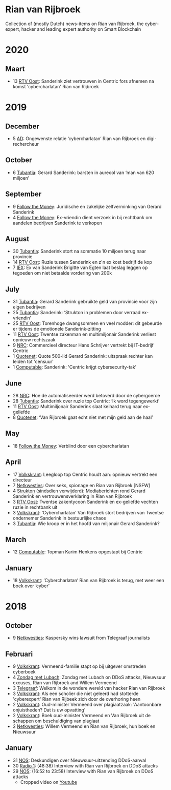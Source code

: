 # Rian van Rijbroek

Collection of (mostly Dutch) news-items on Rian van Rijbroek, the cyber-expert, hacker and leading expert authority on Smart Blockchain 


# 2020

## Maart

* 13 [RTV Oost](https://www.rtvoost.nl/nieuws/327318/Sanderink-ziet-vertrouwen-in-Centric-fors-afnemen-na-komst-cybercharlatan-Rian-van-Rijbroek): Sanderink ziet vertrouwen in Centric fors afnemen na komst 'cybercharlatan' Rian van Rijbroek


# 2019

## December

* 5 [AD](https://www.ad.nl/enschede/ongewenste-relatie-cybercharlatan-rian-van-rijbroek-en-digi-rechercheur~ae03601b6/): Ongewenste relatie ‘cybercharlatan’ Rian van Rijbroek en digi-rechercheur

## October
* 6 [Tubantia](https://www.tubantia.nl/regio/gerard-sanderink-barsten-in-aureool-van-man-van-620-miljoen~a21256f7/): Gerard Sanderink: barsten in aureool van ‘man van 620 miljoen’

## September
* 9 [Follow the Money](https://www.ftm.nl/artikelen/juridische-zakelijke-zelfverminking-gerard-sanderink): Juridische en zakelijke zelfverminking van Gerard Sanderink
* 4 [Follow the Money](https://www.ftm.nl/artikelen/ex-vriendin-verzoekt-verkoop-aandelen-bedrijven-sanderink): Ex-vriendin dient verzoek in bij rechtbank om aandelen bedrijven Sanderink te verkopen

## August
* 30 [Tubantia](https://www.tubantia.nl/enschede/sanderink-stort-na-sommatie-10-miljoen-terug-naar-provincie~ae8c03f3/): Sanderink stort na sommatie 10 miljoen terug naar provincie
* 14 [RTV Oost](https://m.rtvoost.nl/nieuws/316962/Ruzie-tussen-Sanderink-en-z-n-ex-kost-bedrijf-de-kop): Ruzie tussen Sanderink en z'n ex kost bedrijf de kop
* 7 [IEX](https://www.iex.nl/Nieuws/ANP-070819-067/Beslag-gelegd-op-tegoeden-Centric-baas.aspx): Ex van Sanderink Brigitte van Egten laat beslag leggen op tegoeden om niet betaalde vordering van 200k

## July
* 31 [Tubantia](https://www.tubantia.nl/enschede/gerard-sanderink-gebruikte-geld-van-provincie-voor-zijn-eigen-bedrijven~ab11d1d0/): Gerard Sanderink gebruikte geld van provincie voor zijn eigen bedrijven
* 25 [Tubantia](https://www.tubantia.nl/enschede/sanderink-strukton-in-problemen-door-verraad-ex-vriendin~a1edf8a9/): Sanderink: ‘Strukton in problemen door verraad ex-vriendin’
* 25 [RTV Oost](https://www.rtvoost.nl/nieuws/316191/Torenhoge-dwangsommen-en-veel-modder-dit-gebeurde-er-tijdens-de-emotionele-Sanderink-zitting): Torenhoge dwangsommen en veel modder: dit gebeurde er tijdens de emotionele Sanderink-zitting
* 11 [RTV Oost](https://www.rtvoost.nl/nieuws/315596/Twentse-zakenman-en-multimiljonair-Sanderink-verliest-opnieuw-rechtszaak): Twentse zakenman en multimiljonair Sanderink verliest opnieuw rechtszaak
* 9 [NRC](https://www.nrc.nl/nieuws/2019/07/09/vierde-directielid-in-half-jaar-tijd-weg-bij-centric-a3966561): Commercieel directeur Hans Schrijver vertrekt bij IT-bedrijf Centric
* 1 [Quotenet](https://www.quotenet.nl/nieuws/a28241357/quote-500-lid-gerard-sanderink-uitspraak-rechter-kan-leiden-tot-censuur/): Quote 500-lid Gerard Sanderink: uitspraak rechter kan leiden tot 'censuur'
* 1 [Computable](https://www.computable.nl/artikel/nieuws/security/6694589/250449/sanderink-centric-krijgt-cybersecurity-tak.html): Sanderink: 'Centric krijgt cybersecurity-tak'

## June
* 28 [NRC](https://www.nrc.nl/nieuws/2019/06/28/automatiseerder-betoverd-door-cybergoeroe-a3965527): Hoe de automatiseerder werd betoverd door de cybergoeroe
* 28 [Tubantia](https://www.tubantia.nl/enschede/sanderink-over-ruzie-top-centric-ik-word-tegengewerkt~ab786fec/): Sanderink over ruzie top Centric: ‘Ik word tegengewerkt’
* 11 [RTV Oost](https://www.rtvoost.nl/nieuws/313928/Multimiljonair-Sanderink-slaat-keihard-terug-naar-ex-geliefde): Multimiljonair Sanderink slaat keihard terug naar ex-geliefde
* 8 [Quotenet](https://www.quotenet.nl/nieuws/a27809443/van-rijbroek-gaat-echt-niet-met-mijn-geld-aan-de-haal/): ‘Van Rijbroek gaat echt niet met mijn geld aan de haal’

## May
* 18 [Follow the Money](https://www.ftm.nl/artikelen/gerard-sanderink-rian-van-rijbroek#): Verblind door een cybercharlatan

## April
* 17 [Volkskrant](https://www.volkskrant.nl/nieuws-achtergrond/leegloop-top-centric-houdt-aan-opnieuw-vertrekt-een-directeur~b633b06d/): Leegloop top Centric houdt aan: opnieuw vertrekt een directeur
*  7 [Netkwesties](https://www.netkwesties.nl/1334/over-seks-spionage-en-rian-van-rijbroek.htm): Over seks, spionage en Rian van Rijbroek [NSFW]
*  4 [Strukton](https://web.archive.org/web/20190405235142/https://www.strukton.nl/nieuws/2019/mediaberichten-rond-gerard-sanderink/) (sindsdien verwijderd): Mediaberichten rond Gerard Sanderink en vertrouwensverklaring in Rian van Rijbroek
*  3 [RTV Oost](https://www.rtvoost.nl/nieuws/310255/Twentse-zakentycoon-Sanderink-en-ex-geliefde-vechten-ruzie-in-rechtbank-uit): Twentse zakentycoon Sanderink en ex-geliefde vechten ruzie in rechtbank uit
*  3 [Volkskrant](https://www.volkskrant.nl/nieuws-achtergrond/cybercharlatan-van-rijbroek-stort-bedrijven-van-twentse-ondernemer-sanderink-in-bestuurlijke-chaos~b6541d3b/): ‘Cybercharlatan’ Van Rijbroek stort bedrijven van Twentse ondernemer Sanderink in bestuurlijke chaos
*  3 [Tubantia](https://www.tubantia.nl/almelo/wie-kroop-er-in-het-hoofd-van-miljonair-gerard-sanderink~ae3e0cc5/?referrer=https://www.netkwesties.nl/1334/over-seks-spionage-en-rian-van-rijbroek.htm): Wie kroop er in het hoofd van miljonair Gerard Sanderink? 

## March
* 12 [Computable](https://www.computable.nl/artikel/nieuws/carriere/6623579/250449/topman-karim-henkens-opgestapt-bij-centric.html): Topman Karim Henkens opgestapt bij Centric

## January
* 18 [Volkskrant](https://www.volkskrant.nl/cultuur-media/cybercharlatan-rian-van-rijbroek-is-terug-met-weer-een-boek-over-cyber~b8adb92a/): ‘Cybercharlatan’ Rian van Rijbroek is terug, met weer een boek over ‘cyber’

# 2018

## October
* 9 [Netkwesties](https://www.netkwesties.nl/1294/kaspersky-wins-lawsuit-from-telegraaf.htm): Kaspersky wins lawsuit from Telegraaf journalists

## Februari
* 9 [Volkskrant](https://www.volkskrant.nl/cultuur-media/vermeend-familie-stapt-op-bij-uitgever-omstreden-cyberboek~b25989fa/): Vermeend-familie stapt op bij uitgever omstreden cyberboek
* 4 [Zondag met Lubach](https://www.youtube.com/watch?v=aunT-MLjbDU): Zondag met Lubach on DDoS attacks, Nieuwsuur excuses, Rian van Rijbroek and Willem Vermeend
* 3 [Telegraaf](https://www.telegraaf.nl/nieuws/1623998/welkom-in-de-wondere-wereld-van-hacker-rian-van-rijbroek): Welkom in de wondere wereld van hacker Rian van Rijbroek
* 3 [Volkskrant](https://www.volkskrant.nl/columns-opinie/als-een-scholier-die-niet-geleerd-had-stotterde-cyberexpert-rian-van-rijbeek-zich-door-de-overhoring-heen~bfeee80f/): Als een scholier die niet geleerd had stotterde 'cyberexpert' Rian van Rijbeek zich door de overhoring heen
* 2 [Volkskrant](https://www.volkskrant.nl/cultuur-media/oud-minister-vermeend-over-plagiaatzaak-aantoonbare-onjuistheden-dat-is-uw-opvatting~b04a0820/): Oud-minister Vermeend over plagiaatzaak: 'Aantoonbare onjuistheden? Dat is uw opvatting' 
* 2 [Volkskrant](https://www.volkskrant.nl/cultuur-media/boek-oud-minister-vermeend-en-van-rijbroek-uit-de-schappen-om-beschuldiging-van-plagiaat~bc083199/): Boek oud-minister Vermeend en Van Rijbroek uit de schappen om beschuldiging van plagiaat
* 2 [Netkwesties](https://www.netkwesties.nl/1264/willem-vermeend-en-rian-van-rijbroek.htm): Willem Vermeend en Rian van Rijbroek, hun boek en Nieuwsuur

## January

* 31 [NOS](https://nos.nl/nieuwsuur/artikel/2214745-deskundigen-over-nieuwsuur-uitzending-ddos-aanval.html): Deskundigen over Nieuwsuur-uitzending DDoS-aanval
* 30 [Radio 1](https://www.nporadio1.nl/dit-is-de-dag/onderwerpen/442845-zijn-ddos-aanvallen-de-opmaat-naar-geldspuwende-betaalautomaten): (48:38) Interview with Rian van Rijbroek on DDoS attacks 
* 29 [NOS](https://nos.nl/uitzending/30831-nieuwsuur.html): (16:52 to 23:58) Interview with Rian van Rijbroek on DDoS attacks
  * Cropped video on [Youtube](https://www.youtube.com/watch?v=V8D0bv17Ies)